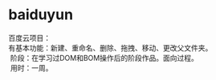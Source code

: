 # baiduyun
百度云项目：<br />
  有基本功能：新建、重命名、删除、拖拽、移动、更改父文件夹。<br />
  阶段：在学习过DOM和BOM操作后的阶段作品。面向过程。<br >
  用时：一周。
